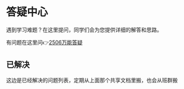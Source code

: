# 答疑中心

遇到学习难题？在这里提问，同学们会为您提供详细的解答和思路。

有问题在这里问👉[2506万能答疑]([https://markdown.com.cn](https://docs.qq.com/sheet/DQ1RBcEdGaGd1TUZL?tab=BB08J2))


## 已解决

这边是已经解决的问题列表，定期从上面那个共享文档里搬，也会从班群搬

